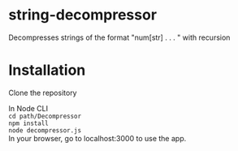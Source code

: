 # string-decompressor

Decompresses strings of the format "num[str] . . . " with recursion

# Installation

Clone the repository

In Node CLI
<br/>`cd path/Decompressor`
<br/>`npm install`
<br/>`node decompressor.js` 
<br/>In your browser, go to localhost:3000 to use the app.
